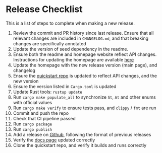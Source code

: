 # Release Checklist

This is a list of steps to complete when making a new release.

1. Review the commit and PR history since last release. Ensure that all relevant
changes are included in `CHANGELOG.md`, and that breaking changes
are specifically annotated
1. Update the version of seed dependency in the readme.
1. Ensure both the readme and homepage website reflect API changes. Instructions
for updating the homepage are available [here](https://github.com/seed-rs/seed-homepage)
1. Update the homepage with the new release version (main page), and changelog
1. Ensure the [quickstart repo](https://github.com/seed-rs/seed-quickstart) is updated
to reflect API changes, and the new version
1. Ensure the version listed in `Cargo.toml` is updated
1. Update Rust tools: `rustup update`
1. Run `cargo make populate_all` to synchronize `St`, `At` and other enums with official values
1. Run `cargo make verify` to ensure tests pass, and `clippy` / `fmt` are run
1. Commit and push the repo
1. Check that CI pipeline passed
1. Run `cargo package`
1. Run `cargo publish`
1. Add a release on [Github](https://github.com/seed-rs/seed/releases), following the format of previous releases
1. Verify the [docs page](https://docs.rs/seed/) updated correctly
1. Clone the quickstart repo, and verify it builds and runs correctly

